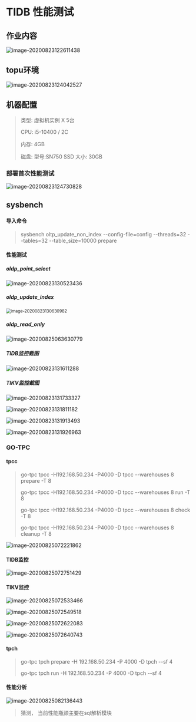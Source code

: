 # TIDB 性能测试



## 作业内容

![image-20200823122611438](./pic/image-20200823122611438.png)



## topu环境



![image-20200823124042527](./pic/image-20200823124042527.png)

## 机器配置

> 类型: 虚拟机实例 X 5台
>
> CPU: i5-10400 / 2C
>
> 内存: 4GB
>
> 磁盘: 型号:SN750 SSD 大小: 30GB



### 部署首次性能测试

![image-20200823124730828](./pic/image-20200823124730828.png)

## sysbench

#### 导入命令

> sysbench oltp_update_non_index --config-file=config --threads=32 --tables=32 --table_size=10000 prepare

#### 性能测试

##### oldp_point_select

![image-20200823130523436](./pic/image-20200823130523436.png)

##### oldp_update_index

<img src="./pic/image-20200823130630982.png" alt="image-20200823130630982" style="zoom:80%;" />

##### oldp_read_only

![image-20200825063630779](./pic/image-20200825063630779.png)

##### TIDB监控截图

![image-20200823131611288](./pic/image-20200823131611288.png)

##### TIKV监控截图

![image-20200823131733327](./pic/image-20200823131733327.png)

![image-20200823131811182](./pic/image-20200823131811182.png)

![image-20200823131913493](./pic/image-20200823131913493.png)

![image-20200823131926963](./pic/image-20200823131926963.png)



### GO-TPC

#### tpcc

> go-tpc tpcc -H192.168.50.234 -P4000 -D tpcc --warehouses 8 prepare -T 8
>
> go-tpc tpcc -H192.168.50.234 -P4000 -D tpcc --warehouses 8 run -T 8
>
> go-tpc tpcc -H192.168.50.234 -P4000 -D tpcc --warehouses 8 check -T 8
>
> go-tpc tpcc -H192.168.50.234 -P4000 -D tpcc --warehouses 8 cleanup -T 8

![image-20200825072221862](./pic/image-20200825072221862.png)

#### TIDB监控

![image-20200825072751429](./pic/image-20200825072751429.png)

#### TIKV监控

![image-20200825072533466](./pic/image-20200825072533466.png)

![image-20200825072549518](./pic/image-20200825072549518.png)

![image-20200825072622083](./pic/image-20200825072622083.png)

![image-20200825072640743](./pic/image-20200825072640743.png)

#### tpch

>  go-tpc tpch prepare -H 192.168.50.234 -P 4000 -D tpch --sf 4
>
>  go-tpc tpch run -H 192.168.50.234 -P 4000 -D tpch --sf 4





#### 性能分析

![image-20200825082136443](./pic/image-20200825082136443.png)



> 猜测， 当前性能瓶颈主要在sql解析模块
